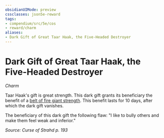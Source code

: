 ```yaml
---
obsidianUIMode: preview
cssclasses: json5e-reward
tags:
- compendium/src/5e/cos
- reward/charm
aliases:
- Dark Gift of Great Taar Haak, the Five-Headed Destroyer
---
```

# Dark Gift of Great Taar Haak, the Five-Headed Destroyer
*Charm*  

Taar Haak's gift is great strength. This dark gift grants its beneficiary the benefit of a [belt of fire giant strength](/3-Mechanics/CLI/items/belt-of-fire-giant-strength-xdmg.md). This benefit lasts for 10 days, after which the dark gift vanishes.

The beneficiary of this dark gift the following flaw: "I like to bully others and make them feel weak and inferior."

*Source: Curse of Strahd p. 193*